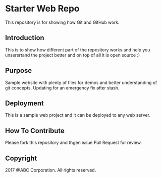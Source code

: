 # Starter Web Repo

This repository is for showing how Git and GitHub work.

## Introduction

This is to show how different part of the repository works and help you unsersrtand the project better and on top of all it is open source :) 

## Purpose

Sample website with plenty of files for demos and better understanding of git concepts. Updating for an emergency fix after stash.

## Deployment

This is a sample web project and it can be deployed to any web server. 

## How To Contribute

Please fork this repository and thgen issue Pull Request for review.

## Copyright

2017 @ABC Corporation. All rights reserved.
